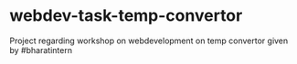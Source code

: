 # webdev-task-temp-convertor
Project regarding workshop on webdevelopment on temp convertor given by #bharatintern
